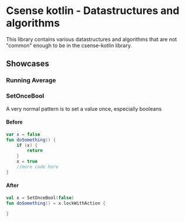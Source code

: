 # Csense kotlin - Datastructures and algorithms

This library contains various datastructures and algorithms that are not "common" enough to be in the csense-kotlin
library.

## Showcases

### Running Average


### SetOnceBool

A very normal pattern is to set a value once, especially booleans

#### Before

```kotlin
var x = false
fun doSomething() {
    if (x) {
        return
    }
    x = true
    //more code here
}
```

#### After

```kotlin
val x = SetOnceBool(false)
fun doSomething() = x.lockWithAction {

}
```

